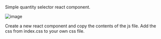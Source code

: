 Simple quantity selector react component. 

![image](https://user-images.githubusercontent.com/25113266/60247599-e94f1c80-98fb-11e9-9f77-8ecd4c85ae34.png)

Create a new react component and copy the contents of the js file.
Add the css from index.css to your own css file.
